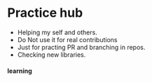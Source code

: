 # Practice hub

- Helping my self and others.
- Do Not use it for real contributions
- Just for practing PR and branching in repos.
- Checking new libraries.


#### learning 